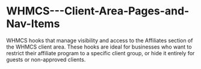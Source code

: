 # WHMCS---Client-Area-Pages-and-Nav-Items
WHMCS hooks that manage visibility and access to the Affiliates section of the WHMCS client area. These hooks are ideal for businesses who want to restrict their affiliate program to a specific client group, or hide it entirely for guests or non-approved clients.
